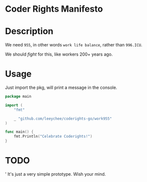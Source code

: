 Coder Rights Manifesto
============================================================

# Description

We need `955`, in other words `work life balance`, rather than `996.ICU`.

We should *fight* for this, like workers 200+ years ago.

# Usage

Just import the pkg, will print a message in the console.

```go
package main

import (
	"fmt"

	_ "github.com/leeychee/coderights-go/work955"
)

func main() {
	fmt.Println("Celebrate Coderights!")
}
```

# TODO
'
It's just a very simple prototype. Wish your mind.
